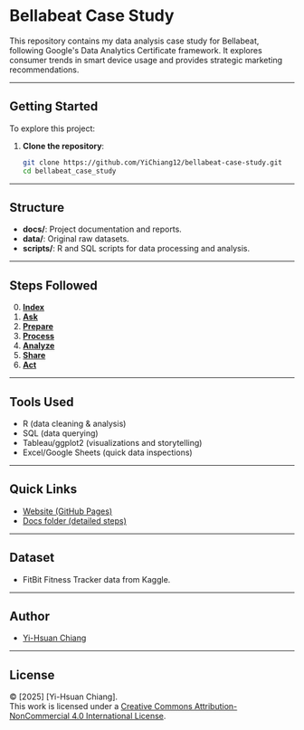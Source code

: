 # Bellabeat Case Study
This repository contains my data analysis case study for Bellabeat, following Google's Data Analytics Certificate framework. It explores consumer trends in smart device usage and provides strategic marketing recommendations.

---

## Getting Started

To explore this project:

1. **Clone the repository**:
   ```bash
   git clone https://github.com/YiChiang12/bellabeat-case-study.git
   cd bellabeat_case_study

---

## Structure
- **docs/**: Project documentation and reports.
- **data/**: Original raw datasets.
- **scripts/**: R and SQL scripts for data processing and analysis.

---

## Steps Followed
0. **[Index](/docs/index.md)** 
1. **[Ask](/docs/step1_ask.md)** 
2. **[Prepare](/docs/step2_prepare.md)**
3. **[Process](/docs/step3_process.md)**
4. **[Analyze](/docs/step4_analyze.md)**
5. **[Share](/docs/step5_share.md)**
6. **[Act](/docs/step6_act.md)**

---

## Tools Used
- R (data cleaning & analysis)
- SQL (data querying)
- Tableau/ggplot2 (visualizations and storytelling)
- Excel/Google Sheets (quick data inspections)

---

## Quick Links
- [Website (GitHub Pages)](https://your-github-username.github.io/bellabeat-case-study/)
- [Docs folder (detailed steps)](docs/index.md)
<!-- - [Setup instructions](docs/index.md#getting-started) -->

---

## Dataset
- FitBit Fitness Tracker data from Kaggle.

---

## Author
- [Yi-Hsuan Chiang](https://github.com/YiChiang12)

---

## License
© [2025] [Yi-Hsuan Chiang].  
This work is licensed under a [Creative Commons Attribution-NonCommercial 4.0 International License](https://creativecommons.org/licenses/by-nc/4.0/).
